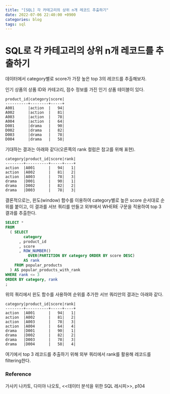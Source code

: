 ```yaml
---
title: "[SQL] 각 카테고리의 상위 n개 레코드 추출하기"
date: 2022-07-06 22:40:00 +0900
categories: blog
tags: sql
---
```


# SQL로 각 카테고리의 상위 n개 레코드를 추출하기

데이터에서 category별로 score가 가장 높은 top 3의 레코드를 추출해보자.

인기 상품의 상품 ID와 카테고리, 점수 정보를 가진 인기 상품 테이블이 있다. 

```
product_id|category|score|
----------+--------+-----+
A001      |action  |   94|
A002      |action  |   81|
A003      |action  |   78|
A004      |action  |   64|
D001      |drama   |   90|
D002      |drama   |   82|
D003      |drama   |   78|
D004      |drama   |   58|
```

기대하는 결과는 아래와 같다(오른쪽의 rank 컬럼은 참고를 위해 표현).

```
category|product_id|score|rank|
--------+----------+-----+----+
action  |A001      |   94|   1|
action  |A002      |   81|   2|
action  |A003      |   78|   3|
drama   |D001      |   90|   1|
drama   |D002      |   82|   2|
drama   |D003      |   78|   3|
```

결론적으로는, 윈도(window) 함수를 이용하여 category별로 높은 score 순서대로 순위를 붙이고, 이 결과를 서브 쿼리를 만들고 외부에서 WHERE 구문을 적용하여 top 3 결과를 추출한다.

```sql
SELECT *
FROM
  ( SELECT
        category
      , product_id
      , score
      , ROW_NUMBER()
          OVER(PARTITION BY category ORDER BY score DESC)
        AS rank
    FROM popular_products
  ) AS popular_products_with_rank
WHERE rank <= 3
ORDER BY category, rank
;
```

위의 쿼리에서 윈도 함수를 사용하여 순위를 추가한 서브 쿼리만의 결과는 아래와 같다.

```
category|product_id|score|rank|
--------+----------+-----+----+
action  |A001      |   94|   1|
action  |A002      |   81|   2|
action  |A003      |   78|   3|
action  |A004      |   64|   4|
drama   |D001      |   90|   1|
drama   |D002      |   82|   2|
drama   |D003      |   78|   3|
drama   |D004      |   58|   4|
```

여기에서 top 3 레코드를 추출하기 위해 외부 쿼리에서 rank를 활용해 레코드를 filtering한다.

### Reference

가사키 나카토, 다미야 나오토, <<데이터 분석을 위한 SQL 레시피>>, p104